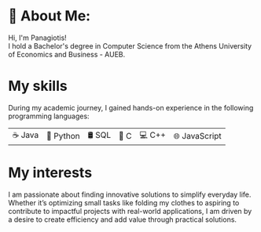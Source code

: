 # 💫 About Me:
Hi, I'm Panagiotis!<br>I hold a Bachelor's degree in Computer Science from the Athens University of Economics and Business - AUEB.


# My skills
During my academic journey, I gained hands-on experience in the following programming languages:
<table>
  <tr>
    <td>☕ Java</td>
    <td>🐍 Python</td>
    <td>🛢️ SQL</td>
    <td>🔧 C</td>
    <td>💻 C++</td>
    <td>🌐 JavaScript</td>
  </tr>
</table>

# My interests
I am passionate about finding innovative solutions to simplify everyday life. Whether it’s optimizing small tasks like folding my clothes to aspiring to contribute to impactful projects with real-world applications, I am driven by a desire to create efficiency and add value through practical solutions.




<!-- Proudly created with GPRM ( https://gprm.itsvg.in ) -->
